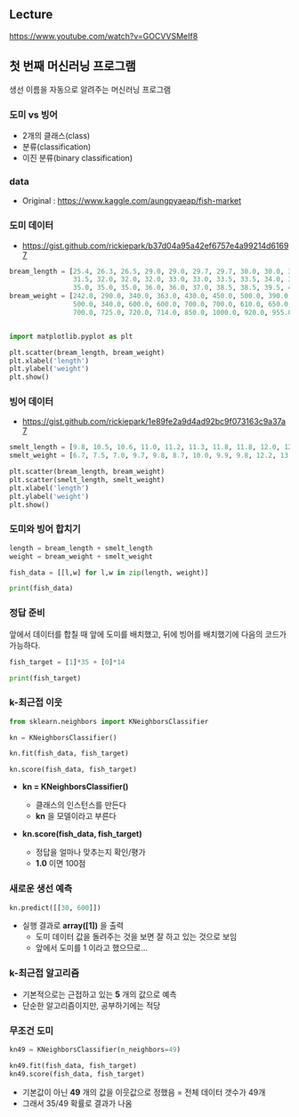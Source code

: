 ## Lecture
https://www.youtube.com/watch?v=GOCVVSMeIf8

## 첫 번째 머신러닝 프로그램
생선 이름을 자동으로 알려주는 머신러닝 프로그램


### 도미 vs 빙어

- 2개의 클래스(class)
- 분류(classification)
- 이진 분류(binary classification)


### data

- Original : https://www.kaggle.com/aungpyaeap/fish-market


### 도미 데이터

- https://gist.github.com/rickiepark/b37d04a95a42ef6757e4a99214d61697
```python
bream_length = [25.4, 26.3, 26.5, 29.0, 29.0, 29.7, 29.7, 30.0, 30.0, 30.7, 31.0, 31.0, 
                31.5, 32.0, 32.0, 32.0, 33.0, 33.0, 33.5, 33.5, 34.0, 34.0, 34.5, 35.0, 
                35.0, 35.0, 35.0, 36.0, 36.0, 37.0, 38.5, 38.5, 39.5, 41.0, 41.0]
bream_weight = [242.0, 290.0, 340.0, 363.0, 430.0, 450.0, 500.0, 390.0, 450.0, 500.0, 475.0, 500.0, 
                500.0, 340.0, 600.0, 600.0, 700.0, 700.0, 610.0, 650.0, 575.0, 685.0, 620.0, 680.0, 
                700.0, 725.0, 720.0, 714.0, 850.0, 1000.0, 920.0, 955.0, 925.0, 975.0, 950.0]


import matplotlib.pyplot as plt

plt.scatter(bream_length, bream_weight)
plt.xlabel('length')
plt.ylabel('weight')
plt.show()
```


### 빙어 데이터

- https://gist.github.com/rickiepark/1e89fe2a9d4ad92bc9f073163c9a37a7
```python
smelt_length = [9.8, 10.5, 10.6, 11.0, 11.2, 11.3, 11.8, 11.8, 12.0, 12.2, 12.4, 13.0, 14.3, 15.0]
smelt_weight = [6.7, 7.5, 7.0, 9.7, 9.8, 8.7, 10.0, 9.9, 9.8, 12.2, 13.4, 12.2, 19.7, 19.9]

plt.scatter(bream_length, bream_weight)
plt.scatter(smelt_length, smelt_weight)
plt.xlabel('length')
plt.ylabel('weight')
plt.show()
```


### 도미와 빙어 합치기

```python
length = bream_length + smelt_length
weight = bream_weight + smelt_weight

fish_data = [[l,w] for l,w in zip(length, weight)]

print(fish_data)
```

### 정답 준비
앞에서 데이터를 합칠 때 앞에 도미를 배치했고, 뒤에 빙어를 배치했기에 다음의 코드가 가능하다.

```python
fish_target = [1]*35 + [0]*14

print(fish_target)
```

### k-최근접 이웃

```python
from sklearn.neighbors import KNeighborsClassifier

kn = KNeighborsClassifier()

kn.fit(fish_data, fish_target)

kn.score(fish_data, fish_target)
```

- **kn = KNeighborsClassifier()**
  - 클래스의 인스턴스를 만든다
  - **kn** 을 모델이라고 부른다

- **kn.score(fish_data, fish_target)**
  - 정답을 얼마나 맞추는지 확인/평가
  - **1.0** 이면 100점


### 새로운 생선 예측

```python
kn.predict([[30, 600]])
```

- 실행 결과로 **array([1])** 을 출력
  - 도미 데이터 값을 돌려주는 것을 보면 잘 하고 있는 것으로 보임
  - 앞에서 도미를 1 이라고 했으므로...


### k-최근접 알고리즘

- 기본적으로는 근접하고 있는 **5** 개의 값으로 예측
- 단순한 알고리즘이지만, 공부하기에는 적당


### 무조건 도미

```python
kn49 = KNeighborsClassifier(n_neighbors=49)

kn49.fit(fish_data, fish_target)
kn49.score(fish_data, fish_target)
```

- 기본값이 아닌 **49** 개의 값을 이웃값으로 정했음 = 전체 데이터 갯수가 49개
- 그래서 35/49 확률로 결과가 나옴
